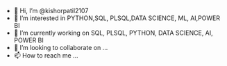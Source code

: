 - 👋 Hi, I’m @kishorpatil2107
- 👀 I’m interested in PYTHON,SQL, PLSQL,DATA SCIENCE, ML, AI,POWER BI
- 🌱 I’m currently working on SQL, PLSQL, PYTHON, DATA SCIENCE, AI, POWER BI
- 💞️ I’m looking to collaborate on ...
- 📫 How to reach me ...

<!---
kishorpatil2107/kishorpatil2107 is a ✨ special ✨ repository because its `README.md` (this file) appears on your GitHub profile.
You can click the Preview link to take a look at your changes.
--->
